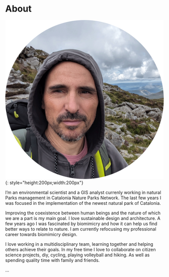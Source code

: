# About

![Me](../images/Me.png){: style="height:200px;width:200px"}


I’m an environmental scientist and a GIS analyst currenly working in natural Parks management in Catalonia Nature Parks Network. The last few years I was focused in the implementation of the newest natural park of Catalonia. 

Improving the coexistence between human beings and the nature of which we are a part is my main goal. I love sustainable design and architecture. A few years ago I was fascinated by biomimicry and how it can help us find better ways to relate to nature.  I am currently refocusing my professional career towards biomimicry design.

I love working in a multidisciplinary team, learning together and helping others achieve their goals. In my free time I love to collaborate on citizen science projects, diy, cycling, playing volleyball and hiking. As well as spending quality time with family and friends.

...
